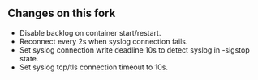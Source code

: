 ## Changes on this fork

* Disable backlog on container start/restart.
* Reconnect every 2s when syslog connection fails.
* Set syslog connection write deadline 10s to detect syslog in -sigstop state.
* Set syslog tcp/tls connection timeout to 10s.

